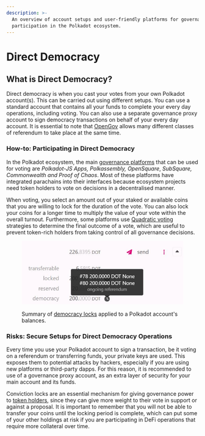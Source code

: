 ```yaml
---
description: >-
  An overview of account setups and user-friendly platforms for governance
  participation in the Polkadot ecosystem.
---
```


# Direct Democracy

## What is Direct Democracy?

Direct democracy is when you cast your votes from your own Polkadot account(s). This can be carried out using different setups. You can use a standard account that contains all your funds to complete your every day operations, including voting. You can also use a separate governance proxy account to sign democracy transactions on behalf of your every day account.  It is essential to note that [OpenGov](https://polkadot.network/blog/gov2-polkadots-next-generation-of-decentralised-governance/) allows many different classes of referendum to take place at the same time.



### How-to: Participating in Direct Democracy

In the Polkadot ecosystem, the main [governance platforms](../../../useful-tools/governance.md) that can be used for voting are _Polkadot-JS Apps, Polkassembly, OpenSquare_, _SubSquare, Commonwealth and Proof of Chaos_. Most of these platforms have integrated parachains into their interfaces because ecosystem projects need token holders to vote on decisions in a decentralised manner.

When voting, you select an amount out of your staked or available coins that you are willing to lock for the duration of the vote. You can also lock your coins for a longer time to multiply the value of your vote within the overall turnout. Furthermore, some platforms use [Quadratic voting](https://vote.polkadot.network/) strategies to determine the final outcome of a vote, which are useful to prevent token-rich holders from taking control of all governance decisions.

<figure><img src="../../../.gitbook/assets/O_VLocks (2).JPG" alt="A sample of democracy locks applied to a Polkadot account balance"><figcaption><p>Summary of <a href="https://support.polkadot.network/support/solutions/articles/65000181870-how-to-remove-expired-democracy-locks">democracy locks</a> applied to a Polkadot account's balances.</p></figcaption></figure>



### **Risks: Secure Setups for Direct Democracy Operations**

Every time you use your Polkadot account to sign a transaction, be it voting on a referendum or transferring funds, your private keys are used. This exposes them to potential attacks by hackers, especially if you are using new platforms or third-party dapps. For this reason, it is recommended to use of a governance proxy account, as an extra layer of security for your main account and its funds.

Conviction locks are an essential mechanism for giving governance power to [token holders](../../5.regulations/networks/participation.md), since they can give more weight to their vote in support or against a proposal. It is important to remember that you will not be able to transfer your coins until the locking period is complete, which can put some of your other holdings at risk if you are participating in DeFi operations that require more collateral over time.&#x20;


